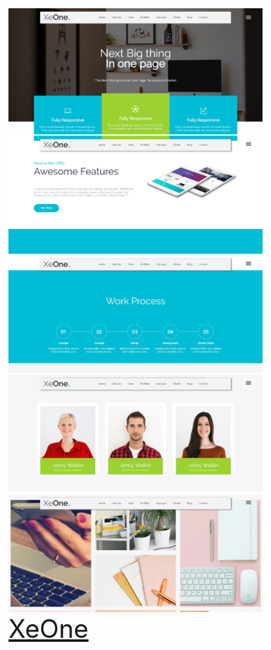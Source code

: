 <img src="images/screenshot-xeone.netlify.com-2019.01.24-11-30-38.png">
<img src="images/screenshot-xeone.netlify.com-2019.01.24-11-33-31.png">
<img src="images/screenshot-xeone.netlify.com-2019.01.24-11-34-13.png">
<img src="images/screenshot-xeone.netlify.com-2019.01.24-11-35-10.png">
<img src="images/screenshot-xeone.netlify.com-2019.01.24-11-35-36.png">
<a href="https://xeone.netlify.com/" style="font-size:50px;">XeOne</a>
